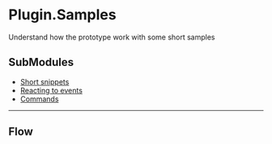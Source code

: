 # Plugin.Samples
Understand how the prototype work with some short samples

## SubModules
- [Short snippets](Simple)
- [Reacting to events](ReactToEvents)
- [Commands](Commands)

___
## Flow